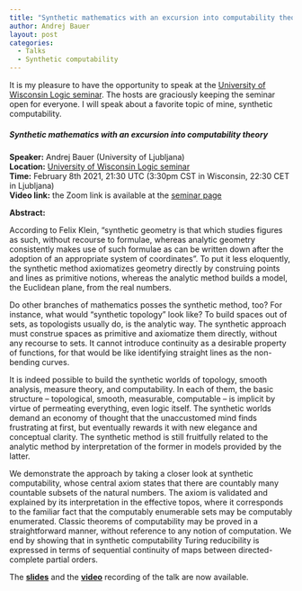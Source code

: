 ```yaml
---
title: "Synthetic mathematics with an excursion into computability theory"
author: Andrej Bauer
layout: post
categories:
  - Talks
  - Synthetic computability
---
```


It is my pleasure to have the opportunity to speak at the [University of Wisconsin Logic
seminar](https://www.math.wisc.edu/logic/seminar.html). The hosts are graciously keeping the seminar open for everyone.
I will speak about a favorite topic of mine, synthetic computability.

<!--more-->

##### Synthetic mathematics with an excursion into computability theory


**Speaker:** Andrej Bauer (University of Ljubljana)  
**Location:** [University of Wisconsin Logic seminar](https://www.math.wisc.edu/logic/seminar.html)  
**Time:** February 8th 2021, 21:30 UTC (3:30pm CST in Wisconsin, 22:30 CET in Ljubljana)  
**Video link:** the Zoom link is available at the [seminar page](https://www.math.wisc.edu/logic/seminar.html)

**Abstract:**

According to Felix Klein, “synthetic geometry is that which studies figures as such, without recourse to
formulae, whereas analytic geometry consistently makes use of such formulae as can be written down after the adoption of
an appropriate system of coordinates”. To put it less eloquently, the synthetic method axiomatizes geometry directly by
construing points and lines as primitive notions, whereas the analytic method builds a model, the Euclidean plane, from
the real numbers.

Do other branches of mathematics posses the synthetic method, too? For instance, what would “synthetic topology” look
like? To build spaces out of sets, as topologists usually do, is the analytic way. The synthetic approach must construe
spaces as primitive and axiomatize them directly, without any recourse to sets. It cannot introduce continuity as a
desirable property of functions, for that would be like identifying straight lines as the non-bending curves.

It is indeed possible to build the synthetic worlds of topology, smooth analysis, measure theory, and computability. In
each of them, the basic structure – topological, smooth, measurable, computable – is implicit by virtue of permeating
everything, even logic itself. The synthetic worlds demand an economy of thought that the unaccustomed mind finds
frustrating at first, but eventually rewards it with new elegance and conceptual clarity. The synthetic method is still
fruitfully related to the analytic method by interpretation of the former in models provided by the latter.

We demonstrate the approach by taking a closer look at synthetic computability, whose central axiom states that there
are countably many countable subsets of the natural numbers. The axiom is validated and explained by its interpretation
in the effective topos, where it corresponds to the familiar fact that the computably enumerable sets may be computably
enumerated. Classic theorems of computability may be proved in a straightforward manner, without reference to any
notion of computation. We end by showing that in synthetic computability Turing reducibility is expressed in terms of
sequential continuity of maps between directed-complete partial orders.

The [**slides**](/asset/data/madison-synthetic-computability-talk.pdf) and the [**video**](https://youtu.be/323qWM6tK5g)
recording of the talk are now available.

